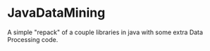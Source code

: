 # JavaDataMining
A simple "repack" of a couple libraries in java with some extra Data Processing code.
